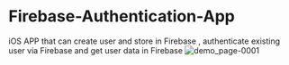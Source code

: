 # Firebase-Authentication-App
iOS APP that can create user and store in Firebase , authenticate existing user via Firebase and get user data in Firebase
![demo_page-0001](https://github.com/shermanlyh/Firebase-Authentication-App/assets/81810291/fefeb656-4d3c-453f-a10a-5404af64855c)
